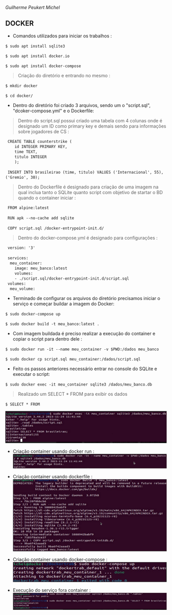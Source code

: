 *Guilherme Peukert Michel*

## DOCKER  

- Comandos utilizados para iniciar os trabalhos :

`$ sudo apt install sqlite3`


`$ sudo apt install docker.io`


`$ sudo apt install docker-compose`

> Criação do diretório e entrando no mesmo : 

`$ mkdir docker`


`$ cd docker/`


- Dentro do diretório foi criado 3 arquivos, sendo um o "script.sql", "dcoker-compose.yml" e o Dockerfile: 

> Dentro do script.sql possui criado uma tabela com 4 colunas onde é designado um ID como primary key e demais sendo para informações sobre jogadores de CS :

```
 CREATE TABLE counterstrike (
	id INTEGER PRIMARY KEY,
	time TEXT,
	titulo INTEGER
	);
	
 INSERT INTO brasileirao (time, titulo) VALUES ('Internacional', 55), ('Gremio', 30);
```

> Dentro do Dockerfile é designado para criação de uma imagem na qual inclua tanto o SQLite quanto script com objetivo de startar o BD quando o container iniciar :

```
 FROM alpine:latest
 
 RUN apk --no-cache add sqlite
 
 COPY script.sql /docker-entrypoint-init.d/
```


> Dentro do docker-compose.yml é designado para configurações :

```
 version: '3'
 
 services:
  meu_container:
 	image: meu_banco:latest
 	volumes: 
 	- ./script.sql/docker-entrypoint-init.d/script.sql
 volumes:
  meu_volume: 
```

- Terminado de configurar os arquivos do diretório precisamos iniciar o serviço e começar buildar a imagem do Docker: 


`$ sudo docker-compose up`


`$ sudo docker build -t meu_banco:latest .`


- Com imagem buildada é preciso realizar a execução do container e copiar o script para dentro dele :


`$ sudo docker run -it --name meu_container -v $PWD:/dados meu_banco`


`$ sudo docker cp script.sql meu_container:/dados/script.sql`


- Feito os passos anteriores necessário entrar no console do SQLite e executar o script: 


`$ sudo docker exec -it meu_container sqlite3 /dados/meu_banco.db`

> Realizado um SELECT * FROM para exibir os dados

`$ SELECT * FROM`

![](docker1.png)

- Criação container usando docker run :
![](docker2.png)

- Criação container usando dockerfile :
![](docker3.png)

- Criação container usando docker-compose :
![](docker4.png)

- Execução do serviço fora container :
![](docker5.png)


